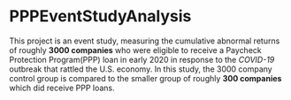 # PPPEventStudyAnalysis

This project is an event study, measuring the cumulative abnormal returns of roughly **3000 companies** who were eligible to receive a Paycheck Protection Program(PPP) loan in early 2020 in response to the *COVID-19* outbreak that rattled the U.S. economy. 
In this study, the 3000 company control group is compared to the smaller group of roughly **300 companies** which did receive PPP loans.
